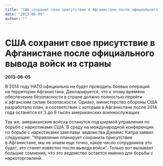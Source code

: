 ```yaml
---
title: "США сохранит свое присутствие в Афганистане после официального вывода войск из страны"
date: "2013-06-05"
author: ""
---
```


# США сохранит свое присутствие в Афганистане после официального вывода войск из страны

**2013-06-05** 

В 2014 году НАТО официально не будет проводить боевых операций на территории Афганистана. Декларируется, что к этому времени обеспечение безопасности в стране должно полностью перейти к афганским силам безопасности. Однако, министерство обороны США разработало план, в соответствии с которым в Афганистане после 2014 года останется от 3 до 9 тысяч американских военнослужащих.

Так же, американские войска останутся под ширмой управления по борьбе с наркотиками США. В среду на международной конференции по борьбе с наркотиками замглавы  ведомства Джеймс Капра заявил следующее: "Управление планирует сохранить присутствие в Афганистане, мы не знаем еще точно, какое число сотрудников это будет, это станет известно после вывода войск". Только вот вызывает большие сомнения, что это ведомство остается именно для борьбы с наркоторговленй.